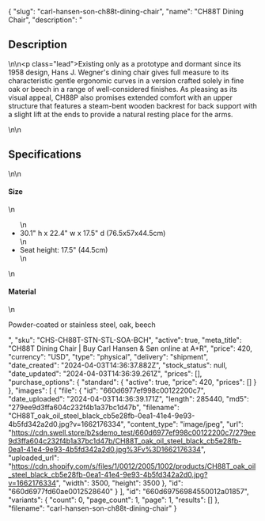 {
  "slug": "carl-hansen-son-ch88t-dining-chair",
  "name": "CH88T Dining Chair",
  "description": "<h2>Description</h2>\n<!-- split -->\n<p class=\"lead\">Existing only as a prototype and dormant since its 1958 design, Hans J. Wegner's dining chair gives full measure to its characteristic gentle ergonomic curves in a version crafted solely in fine oak or beech in a range of well-considered finishes. As pleasing as its visual appeal, CH88P also promises extended comfort with an upper structure that features a steam-bent wooden backrest for back support with a slight lift at the ends to provide a natural resting place for the arms.</p>\n<!-- split -->\n<h2>Specifications</h2>\n<!-- split -->\n<h4>Size</h4>\n<ul>\n<li>30.1\" h x 22.4\" w x 17.5\" d (76.5x57x44.5cm)</li>\n<li>Seat height: 17.5\" (44.5cm)</li>\n</ul>\n<h4>Material</h4>\n<p>Powder-coated or stainless steel, oak, beech</p>",
  "sku": "CHS-CH88T-STN-STL-SOA-BCH",
  "active": true,
  "meta_title": "CH88T Dining Chair | Buy Carl Hansen & Søn online at A+R",
  "price": 420,
  "currency": "USD",
  "type": "physical",
  "delivery": "shipment",
  "date_created": "2024-04-03T14:36:37.882Z",
  "stock_status": null,
  "date_updated": "2024-04-03T14:36:39.261Z",
  "prices": [],
  "purchase_options": {
    "standard": {
      "active": true,
      "price": 420,
      "prices": []
    }
  },
  "images": [
    {
      "file": {
        "id": "660d6977ef998c00122200c7",
        "date_uploaded": "2024-04-03T14:36:39.171Z",
        "length": 285440,
        "md5": "279ee9d3ffa604c232f4b1a37bc1d47b",
        "filename": "CH88T_oak_oil_steel_black_cb5e28fb-0ea1-41e4-9e93-4b5fd342a2d0.jpg?v=1662176334",
        "content_type": "image/jpeg",
        "url": "https://cdn.swell.store/b2sdemo_test/660d6977ef998c00122200c7/279ee9d3ffa604c232f4b1a37bc1d47b/CH88T_oak_oil_steel_black_cb5e28fb-0ea1-41e4-9e93-4b5fd342a2d0.jpg%3Fv%3D1662176334",
        "uploaded_url": "https://cdn.shopify.com/s/files/1/0012/2005/1002/products/CH88T_oak_oil_steel_black_cb5e28fb-0ea1-41e4-9e93-4b5fd342a2d0.jpg?v=1662176334",
        "width": 3500,
        "height": 3500
      },
      "id": "660d6977fd60ae0012528640"
    }
  ],
  "id": "660d69756984550012a01857",
  "variants": {
    "count": 0,
    "page_count": 1,
    "page": 1,
    "results": []
  },
  "filename": "carl-hansen-son-ch88t-dining-chair"
}